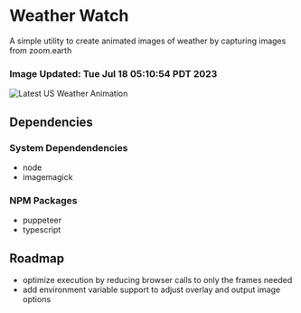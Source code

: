 # Weather Watch

A simple utility to create animated images of weather by capturing images from zoom.earth

### Image Updated: Tue Jul 18 05:10:54 PDT 2023

![Latest US Weather Animation](animations/2023-07-18.webp)

## Dependencies
### System Dependendencies
* node
* imagemagick
### NPM Packages
* puppeteer
* typescript

## Roadmap
* optimize execution by reducing browser calls to only the frames needed
* add environment variable support to adjust overlay and output image options
